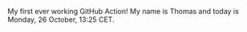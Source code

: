 My first ever working GitHub Action!
My name is Thomas and today is Monday, 26 October, 13:25 CET. 

